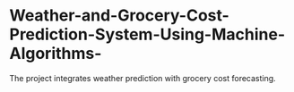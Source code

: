 # Weather-and-Grocery-Cost-Prediction-System-Using-Machine-Algorithms-
The project integrates weather prediction with grocery cost forecasting.
